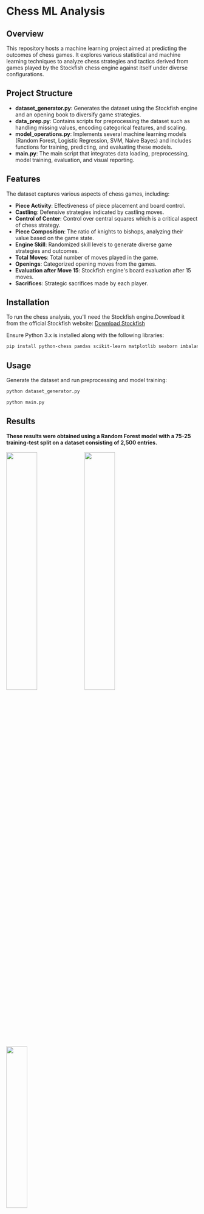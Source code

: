 # Chess ML Analysis

## Overview
This repository hosts a machine learning project aimed at predicting the outcomes of chess games. It explores various statistical and machine learning techniques to analyze chess strategies and tactics derived from games played by the Stockfish chess engine against itself under diverse configurations.

## Project Structure

- **dataset_generator.py**: Generates the dataset using the Stockfish engine and an opening book to diversify game strategies.
- **data_prep.py**: Contains scripts for preprocessing the dataset such as handling missing values, encoding categorical features, and scaling.
- **model_operations.py**: Implements several machine learning models (Random Forest, Logistic Regression, SVM, Naive Bayes) and includes functions for training, predicting, and evaluating these models.
- **main.py**: The main script that integrates data loading, preprocessing, model training, evaluation, and visual reporting.

## Features

The dataset captures various aspects of chess games, including:
- **Piece Activity**: Effectiveness of piece placement and board control.
- **Castling**: Defensive strategies indicated by castling moves.
- **Control of Center**: Control over central squares which is a critical aspect of chess strategy.
- **Piece Composition**: The ratio of knights to bishops, analyzing their value based on the game state.
- **Engine Skill**: Randomized skill levels to generate diverse game strategies and outcomes.
- **Total Moves**: Total number of moves played in the game.
- **Openings**: Categorized opening moves from the games.
- **Evaluation after Move 15**: Stockfish engine's board evaluation after 15 moves.
- **Sacrifices**: Strategic sacrifices made by each player.

## Installation

To run the chess analysis, you'll need the Stockfish engine.Download it from the official Stockfish website:
[Download Stockfish](https://stockfishchess.org/download/)

Ensure Python 3.x is installed along with the following libraries:<br>
```bash
pip install python-chess pandas scikit-learn matplotlib seaborn imbalanced-learn
```
## Usage

Generate the dataset and run preprocessing and model training: <br>
```bash
python dataset_generator.py
```
```bash
python main.py
```

## Results

**These results were obtained using a Random Forest model with a 75-25 training-test split on a dataset consisting of 2,500 entries.**
<br>
<br>
<img src="https://github.com/dancingmadman2/chess-ml-analysis/assets/88443368/48e80265-874a-4912-9bed-389235635b5f" width=40% >
<img src="https://github.com/dancingmadman2/chess-ml-analysis/assets/88443368/4cdf27b7-6933-46fa-9976-183323239f06" width=40% >
<img src="https://github.com/dancingmadman2/chess-ml-analysis/assets/88443368/4513a4af-5ba2-4854-b9cb-38c8b57cf85e" height=33%>



